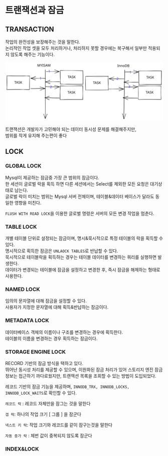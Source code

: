# 트랜잭션과 잠금

## TRANSACTION

작업의 완전성을 보장해주는 것을 말한다.\
논리적인 작업 셋을 모두 처리하거나, 처리하지 못할 경우에는 복구해서 일부만 적용되지 않도록 해주는 기능이다.

<img src="../../.gitbook/assets/file.excalidraw (1) (1).svg" alt="" class="gitbook-drawing">

트랜잭션은 개발자가 고민해야 되는 데이터 동시성 문제를 해결해주지만,\
범위를 작게 유지해 주는편이 좋다

## LOCK

### GLOBAL LOCK

Mysql이 제공하는 잠금중 가장 큰 범위의 잠금이다.\
한 세션이 글로벌 락을 획득 하면 다른 세션에서는 Select를 제외한 모든 요청은 대기상태로 남는다.\
글로벌 락이 미치는 범위는 Mysql 서버 전체이며, 테이블&데이터 베이스가 달라도 동일한 영향을 미친다.

`FLUSH WITH READ LOCK`을 이용한 글로벌 명령은 서버의 모든 변경 작업을 멈춘다.

### TABLE LOCK

개별 테이블 단위로 설정되는 잠금이며, 명시&묵시적으로 특정 테이블의 락을 획득할 수 있다.\
명시적으로 획득한 잠금은 `UNLAOCK TABLES`로 반납할 수 있다.\
묵시적으로 테이블락을 획득하는 경우는 테이블 데이터를 변경하는 쿼리를 실행하면 발생한다.\
데이터가 변경되는 테이블에 잠금을 설정하고 변경한 후, 즉시 잠금을 해제하는 형태로 사용한다.

### NAMED LOCK

임의의 문자열에 대해 잠금을 설정할 수 있다.\
사용자가 지정한 문자열에 대해 획득&반납하는 잠금이다.

### METADATA LOCK

데이터베이스 객체의 이름이나 구조를 변경하는 경우에 획득한다.\
테이블의 이름을 변경하는 경우 획득하는 잠금이다.

### STORAGE ENGINE LOCK

RECORD 기반의 잠금 방식을 택하고 있다.\
뛰어난 동시성 처리를 제공할 수 있으며, 이원화된 잠금 처리가 있어 스토리지 엔진 잠금 정보는 접근하기 까다로웠지만, 트랜잭션 목록을 조회할 수 있는 방법이 도입되었다.

레코드 기반의 잠금 기능을 제공하며, `INNODB_TRX, INNODB_LOCKS, INNODB_LOCK_WAITS`로 확인할 수 있다.

`레코드 락` : 레코드 자체만을 잠그는 것을 말한다

`갭 락`: 하나의 작업 크기 \[ 그룹 ] 을 잠군다

`넥스트 키 락`: 작업 크기와 레코드를 같이 잠구는것을 말한다

`자동 증가 락` : 체번 값이 중복되지 않도록 잠군다

### INDEX\&LOCK

